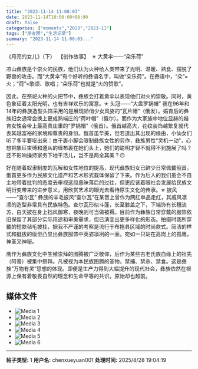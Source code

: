 ```yaml
---
title: "2023-11-14 11:08:03"
date: 2023-11-14T10:00:00+08:00
draft: false
categories: ["moments","2023","2023-11"]
tags: ["朋友圈","生活记录"]
summary: "2023-11-14 11:08:03..."
---
```


《月亮的女儿》（下）
​
​【创作故事】
​
​✭ 大黄伞——“朵乐荷”

凉山彝族是个崇火的民族，他们认为火种给人类带来了光明、温暖、熟食、摆脱了野兽的攻击。而“大黄伞”有个好听的彝语名字，叫做“朵乐荷”。在彝语中，“朵”=火；“荷”=歌颂、歌唱；“朵乐荷”也就是“火的赞歌”。

因此，在祭祀火种的火把节中，彝族会打着黄伞以表现他们对火的崇敬。同时，黄色象征着太阳光明，也有吉祥欢乐的寓意。
​
​✭ 头冠——“大盘罗锅帽”
我在​96年和14年的彝族造型头饰采用的是展现娇俏少女风姿的“瓦片帽”（俄发）。婚育后的彝族妇女通常会换上更成熟端庄的“荷叶帽”（俄尔）。而作为大家族中地位显赫的婚育女性会带上最高贵庄重的“罗锅帽”（俄首）。俄首越高大，花纹装饰越繁复就代表其越富裕的家境和尊贵的身份。
​
​俄首虽华美，但若道出其出现的缘由，小仙女们听了多半要呕出来：由于裹小脚会限制彝族女性的劳作，彝族男性“灵机一动”，心想把象征束缚和遵从的缠布裹在她们头上，她们的聪明才智不就得不到施展了吗？还不影响操持家务下地干活儿，岂不是两全其美？🙃 

好在随着奴隶制度的瓦解和女性地位的提高，现代彝族妇女已鲜少日常佩戴俄首。俄首更多作为民族文化遗产和艺术形式载体保留了下来。作为后人的我们虽会不自主地带着批判的态度去审视这段愚昧落后的过往，但更应该着眼社会发展给民族文明衍变带来的进步意义，用欣赏艺术的眼光去看待原生文化的传承。
​
​✭ 披风——“查尔瓦”
​
​彝族的羊毛披风“查尔瓦”在某音上曾作为网红单品走红，其威风凛凛的造型非常具有民族特色。查尔瓦形似斗篷，长至膝盖之下，下端饰有长穗流苏，白天披在身上挡风御寒，夜晚则可当做被褥。目前作为彝族日常穿戴的服饰依旧保留了其部分实际用途和审美需求，但已演变出更多样化的形态。
​
​拍摄时我所穿戴的短款毡毛披挂，据我不严谨的考察是流行于布拖县区域的时尚款式。简洁的样式和挺拔的版型凸显出彝族服饰中英姿凛冽的一面，宛如一只站在高岗上的孤鹰，神圣又神秘。

鹰作为彝族文化中生殖崇拜的图腾被广泛敬仰，后作为某些古老氏族血缘上的祖先（阿普）被集中祭拜。凡被视为本民族图腾的圣物，禁捕、禁杀、禁食。这是彝族“万物有灵”思想的体现。即便是生产力得到大幅提升的现代社会，彝族依然在根源上保有着敬畏自然的理念和生命平等的共识。原始却也超前。

## 媒体文件

- ![Media 1](/Moments/photos/2023-11-14/202311141108030.jpg)
- ![Media 2](/Moments/photos/2023-11-14/202311141108031.jpg)
- ![Media 3](/Moments/photos/2023-11-14/202311141108032.jpg)
- ![Media 4](/Moments/photos/2023-11-14/202311141108033.jpg)
- ![Media 5](/Moments/photos/2023-11-14/202311141108034.jpg)
- ![Media 6](/Moments/photos/2023-11-14/202311141108035.jpg)

---

**帖子类型:** 1
**用户名:** chenxueyuan001
**处理时间:** 2025/8/28 19:04:19